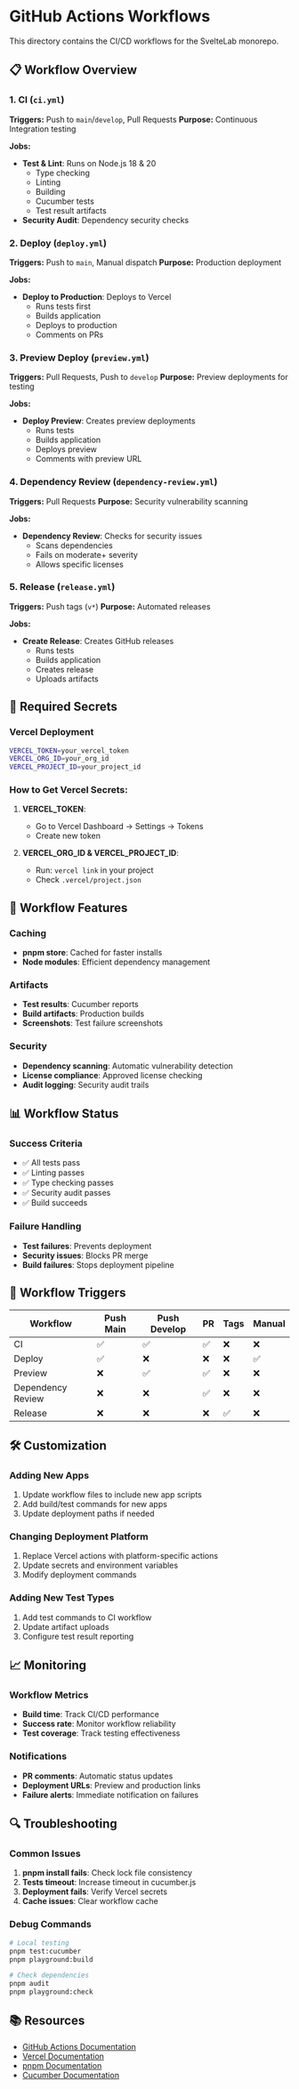 # GitHub Actions Workflows

This directory contains the CI/CD workflows for the SvelteLab monorepo.

## 📋 Workflow Overview

### **1. CI (`ci.yml`)**

**Triggers:** Push to `main`/`develop`, Pull Requests
**Purpose:** Continuous Integration testing

**Jobs:**

- **Test & Lint**: Runs on Node.js 18 & 20
  - Type checking
  - Linting
  - Building
  - Cucumber tests
  - Test result artifacts
- **Security Audit**: Dependency security checks

### **2. Deploy (`deploy.yml`)**

**Triggers:** Push to `main`, Manual dispatch
**Purpose:** Production deployment

**Jobs:**

- **Deploy to Production**: Deploys to Vercel
  - Runs tests first
  - Builds application
  - Deploys to production
  - Comments on PRs

### **3. Preview Deploy (`preview.yml`)**

**Triggers:** Pull Requests, Push to `develop`
**Purpose:** Preview deployments for testing

**Jobs:**

- **Deploy Preview**: Creates preview deployments
  - Runs tests
  - Builds application
  - Deploys preview
  - Comments with preview URL

### **4. Dependency Review (`dependency-review.yml`)**

**Triggers:** Pull Requests
**Purpose:** Security vulnerability scanning

**Jobs:**

- **Dependency Review**: Checks for security issues
  - Scans dependencies
  - Fails on moderate+ severity
  - Allows specific licenses

### **5. Release (`release.yml`)**

**Triggers:** Push tags (`v*`)
**Purpose:** Automated releases

**Jobs:**

- **Create Release**: Creates GitHub releases
  - Runs tests
  - Builds application
  - Creates release
  - Uploads artifacts

## 🔧 Required Secrets

### **Vercel Deployment**

```bash
VERCEL_TOKEN=your_vercel_token
VERCEL_ORG_ID=your_org_id
VERCEL_PROJECT_ID=your_project_id
```

### **How to Get Vercel Secrets:**

1. **VERCEL_TOKEN**:

   - Go to Vercel Dashboard → Settings → Tokens
   - Create new token

2. **VERCEL_ORG_ID & VERCEL_PROJECT_ID**:
   - Run: `vercel link` in your project
   - Check `.vercel/project.json`

## 🚀 Workflow Features

### **Caching**

- **pnpm store**: Cached for faster installs
- **Node modules**: Efficient dependency management

### **Artifacts**

- **Test results**: Cucumber reports
- **Build artifacts**: Production builds
- **Screenshots**: Test failure screenshots

### **Security**

- **Dependency scanning**: Automatic vulnerability detection
- **License compliance**: Approved license checking
- **Audit logging**: Security audit trails

## 📊 Workflow Status

### **Success Criteria**

- ✅ All tests pass
- ✅ Linting passes
- ✅ Type checking passes
- ✅ Security audit passes
- ✅ Build succeeds

### **Failure Handling**

- **Test failures**: Prevents deployment
- **Security issues**: Blocks PR merge
- **Build failures**: Stops deployment pipeline

## 🔄 Workflow Triggers

| Workflow          | Push Main | Push Develop | PR  | Tags | Manual |
| ----------------- | --------- | ------------ | --- | ---- | ------ |
| CI                | ✅        | ✅           | ✅  | ❌   | ❌     |
| Deploy            | ✅        | ❌           | ❌  | ❌   | ✅     |
| Preview           | ❌        | ✅           | ✅  | ❌   | ❌     |
| Dependency Review | ❌        | ❌           | ✅  | ❌   | ❌     |
| Release           | ❌        | ❌           | ❌  | ✅   | ❌     |

## 🛠️ Customization

### **Adding New Apps**

1. Update workflow files to include new app scripts
2. Add build/test commands for new apps
3. Update deployment paths if needed

### **Changing Deployment Platform**

1. Replace Vercel actions with platform-specific actions
2. Update secrets and environment variables
3. Modify deployment commands

### **Adding New Test Types**

1. Add test commands to CI workflow
2. Update artifact uploads
3. Configure test result reporting

## 📈 Monitoring

### **Workflow Metrics**

- **Build time**: Track CI/CD performance
- **Success rate**: Monitor workflow reliability
- **Test coverage**: Track testing effectiveness

### **Notifications**

- **PR comments**: Automatic status updates
- **Deployment URLs**: Preview and production links
- **Failure alerts**: Immediate notification on failures

## 🔍 Troubleshooting

### **Common Issues**

1. **pnpm install fails**: Check lock file consistency
2. **Tests timeout**: Increase timeout in cucumber.js
3. **Deployment fails**: Verify Vercel secrets
4. **Cache issues**: Clear workflow cache

### **Debug Commands**

```bash
# Local testing
pnpm test:cucumber
pnpm playground:build

# Check dependencies
pnpm audit
pnpm playground:check
```

## 📚 Resources

- [GitHub Actions Documentation](https://docs.github.com/en/actions)
- [Vercel Documentation](https://vercel.com/docs)
- [pnpm Documentation](https://pnpm.io/)
- [Cucumber Documentation](https://cucumber.io/docs/)
